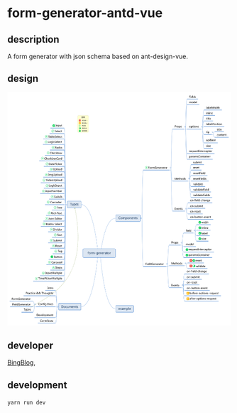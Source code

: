 # form-generator-antd-vue

## description

A form generator with json schema based on ant-design-vue.


## design

![project mind mapping](./form-generator.svg)

## developer

[BingBlog](https://github.com/BingBlog),

## development

`yarn run dev`
